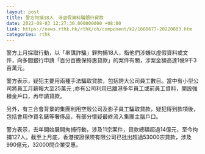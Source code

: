 ```yaml
---
layout: post
title: 警方拘捕18人　涉虛假資料騙銀行貸款
date: 2022-08-03 12:27:30.000000000 +08:00
link: https://news.rthk.hk/rthk/ch/component/k2/1660677-20220803.htm
categories: rthk
---
```


警方上月採取行動，以「串謀詐騙」罪拘捕18人，指他們涉嫌以虛假資料或文件，向多間銀行申請「百分百擔保特惠貸款」的案件有關，涉案金額高達1億9千3百萬元。

警方表示，疑犯主要用兩種手法騙取貸款，包括誇大公司員工數目。當中有小型公司將員工月薪報大至25萬元 ;亦有公司利用已離港多年員工或前員工資料，開設強積金戶口，再申請貸款。

另外，有三合會背景的集團利用空殼公司及影子員工騙取貸款，疑犯得到款項後，包括會用作買名錶等奢侈品，有部分懷疑最終流入集團主腦戶口。

警方表示，去年開始展開拘捕行動，涉及11宗案件，貸款總額超過14億元，至今拘捕127人。截至上月底，香港按證保險有限公司已批出超過53000宗貸款，涉及990億元，32000間企業受惠。
